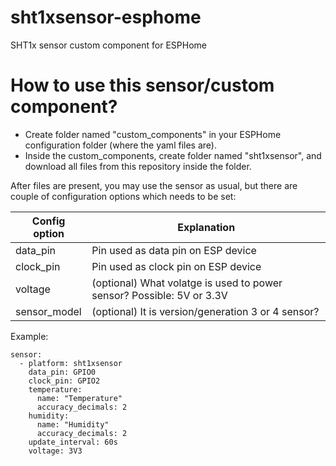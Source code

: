 # sht1xsensor-esphome
SHT1x sensor custom component for ESPHome

# How to use this sensor/custom component?

- Create folder named "custom_components" in your ESPHome configuration folder (where the yaml files are).
- Inside the custom_components, create folder named "sht1xsensor", and download all files from this repository inside the folder.

After files are present, you may use the sensor as usual, but there are couple of configuration options which needs to be set:

|Config option|Explanation|
|-|-|
|data_pin| Pin used as data pin on ESP device |
|clock_pin| Pin used as clock pin on ESP device |
|voltage| (optional) What volatge is used to power sensor? Possible: 5V or 3.3V |
|sensor_model| (optional) It is version/generation 3 or 4 sensor? |

Example:
```
sensor:
  - platform: sht1xsensor
    data_pin: GPIO0
    clock_pin: GPIO2
    temperature:
      name: "Temperature"
      accuracy_decimals: 2
    humidity:
      name: "Humidity"
      accuracy_decimals: 2
    update_interval: 60s
    voltage: 3V3
```
